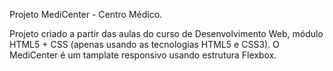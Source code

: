 Projeto MediCenter - Centro Médico.

Projeto criado a partir das aulas do curso de Desenvolvimento Web,
módulo HTML5 + CSS (apenas usando as tecnologias HTML5 e CSS3).
O MediCenter é um tamplate responsivo usando estrutura Flexbox.